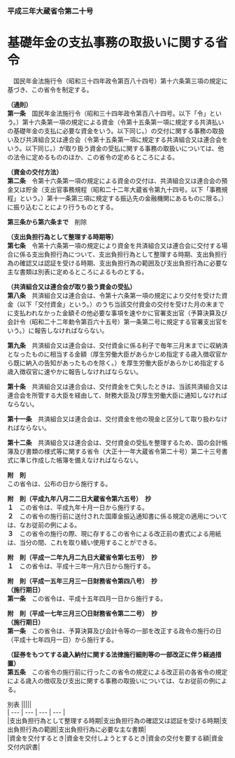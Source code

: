 ### 平成三年大蔵省令第二十号  
# 基礎年金の支払事務の取扱いに関する省令  
　国民年金法施行令（昭和三十四年政令第百八十四号）第十六条第三項の規定に基づき、この省令を制定する。  
  
**（通則）**  
**第一条**　国民年金法施行令（昭和三十四年政令第百八十四号。以下「令」という。）第十六条第一項の規定による資金（令第十五条第一項に規定する共済払いの基礎年金の支払に必要な資金をいう。以下同じ。）の交付に関する事務の取扱い及び共済組合又は連合会（令第十五条第一項に規定する共済組合又は連合会をいう。以下同じ。）が取り扱う資金の受払に関する事務の取扱いについては、他の法令に定めるもののほか、この省令の定めるところによる。  
  
**（資金の交付方法）**  
**第二条**　令第十六条第一項の規定による資金の交付は、共済組合又は連合会の預金又は貯金（支出官事務規程（昭和二十二年大蔵省令第九十四号。以下「事務規程」という。）第十一条第三項に規定する振込先の金融機関にあるものに限る。）に振り込むことにより行うものとする。  
  
**第三条から第六条まで**　削除  
  
**（支出負担行為として整理する時期等）**  
**第七条**　令第十六条第一項の規定により資金を共済組合又は連合会に交付する場合に係る支出負担行為について、支出負担行為として整理する時期、支出負担行為の確認又は認証を受ける時期、支出負担行為の範囲及び支出負担行為に必要な主な書類は別表に定めるところによるものとする。  
  
**（共済組合又は連合会が取り扱う資金の受払）**  
**第八条**　共済組合又は連合会は、令第十六条第一項の規定により交付を受けた資金（以下「交付資金」という。）のうち当該交付資金の交付を受けた月の末までに支払われなかった金額その他必要な事項を速やかに官署支出官（予算決算及び会計令（昭和二十二年勅令第百六十五号）第一条第二号に規定する官署支出官をいう。）に報告しなければならない。  
  
**第九条**　共済組合又は連合会は、交付資金に係る利子で毎年三月末までに収納済となったものに相当する金額（厚生労働大臣があらかじめ指定する歳入徴収官から既に納入の告知があったものを除く。）を厚生労働大臣があらかじめ指定する歳入徴収官に速やかに報告しなければならない。  
  
**第十条**　共済組合又は連合会は、交付資金を亡失したときは、当該共済組合又は連合会を所管する大臣を経由して、財務大臣及び厚生労働大臣に通知しなければならない。  
  
**第十一条**　共済組合又は連合会は、交付資金を他の現金と区分して取り扱わなければならない。  
  
**第十二条**　共済組合又は連合会は、交付資金の受払を整理するため、国の会計帳簿及び書類の様式等に関する省令（大正十一年大蔵省令第二十号）第二十三号書式に準じ作成した帳簿を備えなければならない。  
  
**附　則**  
この省令は、公布の日から施行する。  
  
**附　則（平成九年八月二二日大蔵省令第六五号）　抄**  
**１**　この省令は、平成九年十月一日から施行する。  
**２**　この省令の施行前に送付された国庫金振込通知書に係る規定の適用については、なお従前の例による。  
**３**　この省令の施行の際、現に存するこの省令による改正前の書式による用紙は、当分の間、これを取り繕い使用することができる。  
  
**附　則（平成一二年九月二九日大蔵省令第七五号）　抄**  
**１**　この省令は、平成十三年一月六日から施行する。  
  
**附　則（平成一五年三月三一日財務省令第四八号）　抄**  
**（施行期日）**  
**第一条**　この省令は、平成十五年四月一日から施行する。  
  
**附　則（平成一七年三月三〇日財務省令第二二号）　抄**  
**（施行期日）**  
**第一条**　この省令は、予算決算及び会計令等の一部を改正する政令の施行の日（平成十七年四月一日）から施行する。  
  
**（証券をもつてする歳入納付に関する法律施行細則等の一部改正に伴う経過措置）**  
**第五条**　この省令の施行前に行ったこの省令の規定による改正前の各省令の規定による歳入の徴収及び支出に関する事務の取扱いについては、なお従前の例による。  
  
別表
|||||  
| --- | --- | --- | --- |  
|支出負担行為として整理する時期|支出負担行為の確認又は認証を受ける時期|支出負担行為の範囲|支出負担行為に必要な主な書類|  
|資金を交付するとき|資金を交付しようとするとき|資金の交付を要する額|資金交付内訳書|  
  
